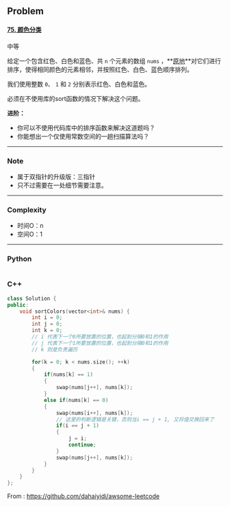 ## Problem

#### [75. 颜色分类](https://leetcode.cn/problems/sort-colors/)

中等

给定一个包含红色、白色和蓝色、共 `n` 个元素的数组 `nums` ，**[原地](https://baike.baidu.com/item/原地算法)**对它们进行排序，使得相同颜色的元素相邻，并按照红色、白色、蓝色顺序排列。

我们使用整数 `0`、 `1` 和 `2` 分别表示红色、白色和蓝色。



必须在不使用库的sort函数的情况下解决这个问题。

 

**进阶：**

- 你可以不使用代码库中的排序函数来解决这道题吗？
- 你能想出一个仅使用常数空间的一趟扫描算法吗？

------

### Note

- 属于双指针的升级版：三指针
- 只不过需要在一处细节需要注意。

------

### Complexity

- 时间O：n
- 空间O：1

------

### Python

```python

```

### C++

```C++
class Solution {
public:
    void sortColors(vector<int>& nums) {
        int i = 0; 
        int j = 0;
        int k = 0;
        // i 代表下一个0所要放置的位置，也起到分隔0和1的作用
        // j 代表下一个1所要放置的位置，也起到分隔0和1的作用
        // k 则是负责遍历

        for(k = 0; k < nums.size(); ++k)
        {
            if(nums[k] == 1)
            {
                swap(nums[j++], nums[k]);
            }
            else if(nums[k] == 0)
            {
                swap(nums[i++], nums[k]);
                // 这里的判断逻辑是关键，否则当i == j + 1, 又将值交换回来了
                if(i == j + 1)
                {
                    j = i;
                    continue;
                }
                swap(nums[j++], nums[k]);
            }
        }
    }
};
```



From : https://github.com/dahaiyidi/awsome-leetcode

